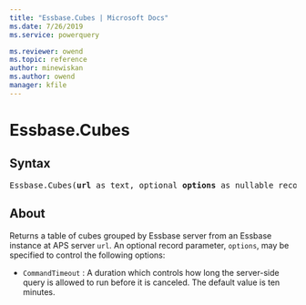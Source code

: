 ```yaml
---
title: "Essbase.Cubes | Microsoft Docs"
ms.date: 7/26/2019
ms.service: powerquery

ms.reviewer: owend
ms.topic: reference
author: minewiskan
ms.author: owend
manager: kfile
---
```

# Essbase.Cubes

## Syntax

<pre>
Essbase.Cubes(<b>url</b> as text, optional <b>options</b> as nullable record) as table
</pre>

## About  

Returns a table of cubes grouped by Essbase server from an Essbase instance at APS server <code>url</code>. An optional record parameter, <code>options</code>, may be specified to control the following options: <ul> <li><code>CommandTimeout</code> : A duration which controls how long the server-side query is allowed to run before it is canceled. The default value is ten minutes.</li> </ul> 


